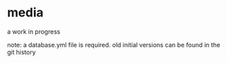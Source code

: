 media
=====

a work in progress

note: a database.yml file is required. old initial versions can be found in the git history
